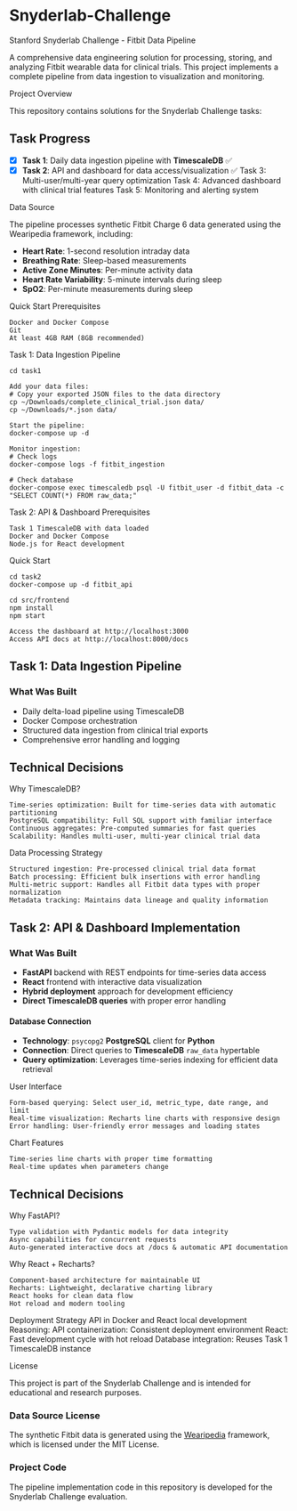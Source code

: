 # Snyderlab-Challenge

Stanford Snyderlab Challenge - Fitbit Data Pipeline

A comprehensive data engineering solution for processing, storing, and analyzing Fitbit wearable data for clinical trials. This project implements a complete pipeline from data ingestion to visualization and monitoring.

Project Overview

This repository contains solutions for the Snyderlab Challenge tasks:
## Task Progress

- [x] **Task 1**: Daily data ingestion pipeline with **TimescaleDB** ✅
- [x] **Task 2**: API and dashboard for data access/visualization ✅
    Task 3: Multi-user/multi-year query optimization
    Task 4: Advanced dashboard with clinical trial features
    Task 5: Monitoring and alerting system

Data Source

The pipeline processes synthetic Fitbit Charge 6 data generated using the Wearipedia framework, including:

- **Heart Rate**: 1-second resolution intraday data
- **Breathing Rate**: Sleep-based measurements  
- **Active Zone Minutes**: Per-minute activity data
- **Heart Rate Variability**: 5-minute intervals during sleep
- **SpO2**: Per-minute measurements during sleep


Quick Start
Prerequisites

    Docker and Docker Compose
    Git
    At least 4GB RAM (8GB recommended)

Task 1: Data Ingestion Pipeline

    cd task1

    Add your data files:
    # Copy your exported JSON files to the data directory
    cp ~/Downloads/complete_clinical_trial.json data/
    cp ~/Downloads/*.json data/

    Start the pipeline:
    docker-compose up -d

    Monitor ingestion:
    # Check logs
    docker-compose logs -f fitbit_ingestion

    # Check database
    docker-compose exec timescaledb psql -U fitbit_user -d fitbit_data -c "SELECT COUNT(*) FROM raw_data;"

Task 2: API & Dashboard
Prerequisites

    Task 1 TimescaleDB with data loaded
    Docker and Docker Compose
    Node.js for React development
Quick Start
    
    cd task2
    docker-compose up -d fitbit_api

    cd src/frontend
    npm install
    npm start

    Access the dashboard at http://localhost:3000
    Access API docs at http://localhost:8000/docs

## Task 1: Data Ingestion Pipeline 
### What Was Built 
- Daily delta-load pipeline using TimescaleDB
- Docker Compose orchestration
- Structured data ingestion from clinical trial exports
- Comprehensive error handling and logging
  
## Technical Decisions
Why TimescaleDB?

    Time-series optimization: Built for time-series data with automatic partitioning
    PostgreSQL compatibility: Full SQL support with familiar interface
    Continuous aggregates: Pre-computed summaries for fast queries
    Scalability: Handles multi-user, multi-year clinical trial data

Data Processing Strategy

    Structured ingestion: Pre-processed clinical trial data format
    Batch processing: Efficient bulk insertions with error handling
    Multi-metric support: Handles all Fitbit data types with proper normalization
    Metadata tracking: Maintains data lineage and quality information

## Task 2: API & Dashboard Implementation

### What Was Built
- **FastAPI** backend with REST endpoints for time-series data access
- **React** frontend with interactive data visualization
- **Hybrid deployment** approach for development efficiency
- **Direct TimescaleDB queries** with proper error handling

#### Database Connection
- **Technology**: `psycopg2` **PostgreSQL** client for **Python**
- **Connection**: Direct queries to **TimescaleDB** `raw_data` hypertable
- **Query optimization**: Leverages time-series indexing for efficient data retrieval

User Interface
    
    Form-based querying: Select user_id, metric_type, date range, and limit
    Real-time visualization: Recharts line charts with responsive design
    Error handling: User-friendly error messages and loading states

Chart Features
    
    Time-series line charts with proper time formatting
    Real-time updates when parameters change
## Technical Decisions
Why FastAPI?

    Type validation with Pydantic models for data integrity
    Async capabilities for concurrent requests
    Auto-generated interactive docs at /docs & automatic API documentation

Why React + Recharts?

    Component-based architecture for maintainable UI
    Recharts: Lightweight, declarative charting library
    React hooks for clean data flow
    Hot reload and modern tooling

Deployment Strategy
    API in Docker and React local development
Reasoning:
    API containerization: Consistent deployment environment
    React: Fast development cycle with hot reload
    Database integration: Reuses Task 1 TimescaleDB instance

License

This project is part of the Snyderlab Challenge and is intended for educational and research purposes.

### Data Source License
The synthetic Fitbit data is generated using the [Wearipedia](https://github.com/Stanford-Health/wearipedia) framework, which is licensed under the MIT License.

### Project Code
The pipeline implementation code in this repository is developed for the Snyderlab Challenge evaluation.